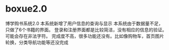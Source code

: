 # boxue2.0
博学购书系统2.0
本系统新增了用户信息的查询与显示
本系统由于数据量不足，只做了6个书籍的界面。
登录和注册界面都是比较简洁，没有相应的信息的验证。可能会存在非法字符。
完成度不高，很多功能还没有。比如像购物车，首页图片轮换，分类导航功能等还没完成
